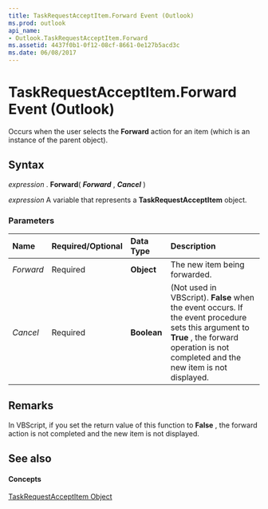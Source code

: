 ```yaml
---
title: TaskRequestAcceptItem.Forward Event (Outlook)
ms.prod: outlook
api_name:
- Outlook.TaskRequestAcceptItem.Forward
ms.assetid: 4437f0b1-0f12-08cf-8661-0e127b5acd3c
ms.date: 06/08/2017
---
```



# TaskRequestAcceptItem.Forward Event (Outlook)

Occurs when the user selects the  **Forward** action for an item (which is an instance of the parent object).


## Syntax

 _expression_ . **Forward**( **_Forward_** , **_Cancel_** )

 _expression_ A variable that represents a **TaskRequestAcceptItem** object.


### Parameters



|**Name**|**Required/Optional**|**Data Type**|**Description**|
|:-----|:-----|:-----|:-----|
| _Forward_|Required| **Object**|The new item being forwarded.|
| _Cancel_|Required| **Boolean**|(Not used in VBScript).  **False** when the event occurs. If the event procedure sets this argument to **True** , the forward operation is not completed and the new item is not displayed.|

## Remarks

In VBScript, if you set the return value of this function to  **False** , the forward action is not completed and the new item is not displayed.


## See also


#### Concepts


[TaskRequestAcceptItem Object](Outlook.TaskRequestAcceptItem.md)

